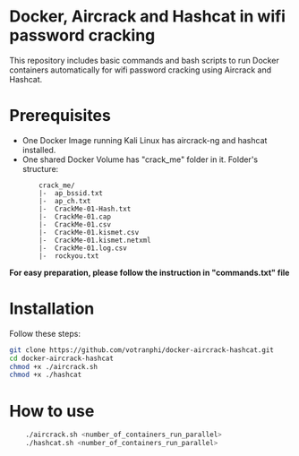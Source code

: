 # Docker, Aircrack and Hashcat in wifi password cracking
This repository includes basic commands and bash scripts to run Docker containers automatically for wifi password cracking using Aircrack and Hashcat.

# Prerequisites
- One Docker Image running Kali Linux has aircrack-ng and hashcat installed.
- One shared Docker Volume has "crack_me" folder in it. Folder's structure:
    ```
        crack_me/
        |-  ap_bssid.txt
        |-  ap_ch.txt
        |-  CrackMe-01-Hash.txt
        |-  CrackMe-01.cap
        |-  CrackMe-01.csv
        |-  CrackMe-01.kismet.csv
        |-  CrackMe-01.kismet.netxml
        |-  CrackMe-01.log.csv
        |-  rockyou.txt
    ```
**For easy preparation, please follow the instruction in "commands.txt" file**

# Installation
Follow these steps:
```bash
git clone https://github.com/votranphi/docker-aircrack-hashcat.git
cd docker-aircrack-hashcat
chmod +x ./aircrack.sh
chmod +x ./hashcat
```

# How to use
```bash
    ./aircrack.sh <number_of_containers_run_parallel>
    ./hashcat.sh <number_of_containers_run_parallel>
```